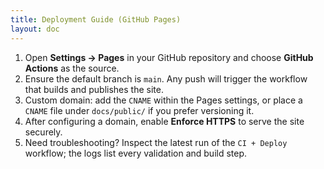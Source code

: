 ```yaml
---
title: Deployment Guide (GitHub Pages)
layout: doc
---
```


1. Open **Settings → Pages** in your GitHub repository and choose **GitHub Actions** as the source.
2. Ensure the default branch is `main`. Any push will trigger the workflow that builds and publishes the site.
3. Custom domain: add the `CNAME` within the Pages settings, or place a `CNAME` file under `docs/public/` if you prefer versioning it.
4. After configuring a domain, enable **Enforce HTTPS** to serve the site securely.
5. Need troubleshooting? Inspect the latest run of the `CI + Deploy` workflow; the logs list every validation and build step.
